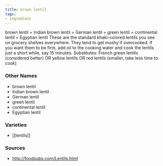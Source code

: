 ```yaml
---
title: brown lentil
tags:
- ingredient
---
```

brown lentil = Indian brown lentil = German lentil = green lentil = continental lentil = Egyptian lentil These are the standard khaki-colored lentils you see on grocery shelves everywhere. They tend to get mushy if overcooked. If you want them to be firm, add oil to the cooking water and cook the lentils just a short while, say 15 minutes. Substitutes: French green lentils (considered better) OR yellow lentils OR red lentils (smaller, take less time to cook)

### Other Names

* brown lentil
* Indian brown lentil
* German lentil
* green lentil
* continental lentil
* Egyptian lentil

### Varieties

* [[lentils]]

### Sources
* http://foodsubs.com/Lentils.html
